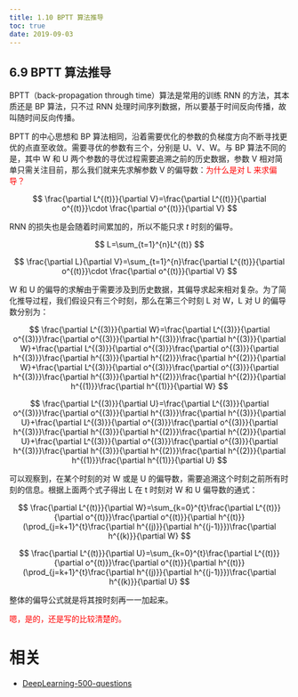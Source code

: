 ```yaml
---
title: 1.10 BPTT 算法推导
toc: true
date: 2019-09-03
---
```


## 6.9 BPTT 算法推导

BPTT（back-propagation through time）算法是常用的训练 RNN 的方法，其本质还是 BP 算法，只不过 RNN 处理时间序列数据，所以要基于时间反向传播，故叫随时间反向传播。

BPTT 的中心思想和 BP 算法相同，沿着需要优化的参数的负梯度方向不断寻找更优的点直至收敛。需要寻优的参数有三个，分别是 U、V、W。与 BP 算法不同的是，其中 W 和 U 两个参数的寻优过程需要追溯之前的历史数据，参数 V 相对简单只需关注目前，那么我们就来先求解参数 V 的偏导数：<span style="color:red;">为什么是对 L 来求偏导？</span>

$$
\frac{\partial L^{(t)}}{\partial V}=\frac{\partial L^{(t)}}{\partial o^{(t)}}\cdot \frac{\partial o^{(t)}}{\partial V}
$$

RNN 的损失也是会随着时间累加的，所以不能只求 $t$ 时刻的偏导。

$$
L=\sum_{t=1}^{n}L^{(t)}
$$

$$
\frac{\partial L}{\partial V}=\sum_{t=1}^{n}\frac{\partial L^{(t)}}{\partial o^{(t)}}\cdot \frac{\partial o^{(t)}}{\partial V}
$$

W 和 U 的偏导的求解由于需要涉及到历史数据，其偏导求起来相对复杂。为了简化推导过程，我们假设只有三个时刻，那么在第三个时刻 L 对 W，L 对 U 的偏导数分别为：

$$
\frac{\partial L^{(3)}}{\partial W}=\frac{\partial L^{(3)}}{\partial o^{(3)}}\frac{\partial o^{(3)}}{\partial h^{(3)}}\frac{\partial h^{(3)}}{\partial W}+\frac{\partial L^{(3)}}{\partial o^{(3)}}\frac{\partial o^{(3)}}{\partial h^{(3)}}\frac{\partial h^{(3)}}{\partial h^{(2)}}\frac{\partial h^{(2)}}{\partial W}+\frac{\partial L^{(3)}}{\partial o^{(3)}}\frac{\partial o^{(3)}}{\partial h^{(3)}}\frac{\partial h^{(3)}}{\partial h^{(2)}}\frac{\partial h^{(2)}}{\partial h^{(1)}}\frac{\partial h^{(1)}}{\partial W}
$$

$$
\frac{\partial L^{(3)}}{\partial U}=\frac{\partial L^{(3)}}{\partial o^{(3)}}\frac{\partial o^{(3)}}{\partial h^{(3)}}\frac{\partial h^{(3)}}{\partial U}+\frac{\partial L^{(3)}}{\partial o^{(3)}}\frac{\partial o^{(3)}}{\partial h^{(3)}}\frac{\partial h^{(3)}}{\partial h^{(2)}}\frac{\partial h^{(2)}}{\partial U}+\frac{\partial L^{(3)}}{\partial o^{(3)}}\frac{\partial o^{(3)}}{\partial h^{(3)}}\frac{\partial h^{(3)}}{\partial h^{(2)}}\frac{\partial h^{(2)}}{\partial h^{(1)}}\frac{\partial h^{(1)}}{\partial U}
$$

可以观察到，在某个时刻的对 W 或是 U 的偏导数，需要追溯这个时刻之前所有时刻的信息。根据上面两个式子得出 L 在 t 时刻对 W 和 U 偏导数的通式：

$$
\frac{\partial L^{(t)}}{\partial W}=\sum_{k=0}^{t}\frac{\partial L^{(t)}}{\partial o^{(t)}}\frac{\partial o^{(t)}}{\partial h^{(t)}}(\prod_{j=k+1}^{t}\frac{\partial h^{(j)}}{\partial h^{(j-1)}})\frac{\partial h^{(k)}}{\partial W}
$$

$$
\frac{\partial L^{(t)}}{\partial U}=\sum_{k=0}^{t}\frac{\partial L^{(t)}}{\partial o^{(t)}}\frac{\partial o^{(t)}}{\partial h^{(t)}}(\prod_{j=k+1}^{t}\frac{\partial h^{(j)}}{\partial h^{(j-1)}})\frac{\partial h^{(k)}}{\partial U}
$$

整体的偏导公式就是将其按时刻再一一加起来。

<span style="color:red;">嗯，是的，还是写的比较清楚的。</span>








# 相关

- [DeepLearning-500-questions](https://github.com/scutan90/DeepLearning-500-questions)
